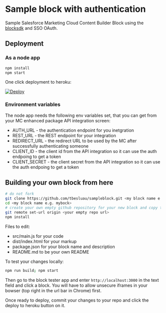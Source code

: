 # Sample block with authentication
Sample Salesforce Marketing Cloud Content Builder Block using the [blocksdk](https://github.com/salesforce-marketingcloud/blocksdk) and SSO OAuth.

## Deployment

### As a node app

```bash
npm install
npm start
```
One click deployment to heroku:

[![Deploy](https://www.herokucdn.com/deploy/button.svg)](https://heroku.com/deploy) 

### Environment variables

The node app needs the following env variables set, that you can get from your MC enhanced package API integration screen:

 * AUTH_URL - the authentication endpoint for you inetgration
 * REST_URL - the REST endpoint for your integration
 * REDIRECT_URL - the redirect URL to be used by the MC after successfully authenticating someone
 * CLIENT_ID - the client id from the API integration so it can use the auth endpoing to get a token 
 * CLIENT_SECRET - the client secret from the API integration so it can use the auth endpoing to get a token 

## Building your own block from here

```bash
# do not fork
git clone https://github.com/tbesluau/sampleblock.git <my block name e.g. myblock>
cd <my block name e.g. mybock>
# create your own empty github repository for your new block and copy the clone url for it
git remote set-url origin <your empty repo url>
npm install
```

Files to edit:

 * src/main.js for your code
 * dist/index.html for your markup
 * package.json for your block name and description
 * README.md to be your own README
 
To test your changes locally:

```bash
npm run build; npm start
```

Then go to the block tester app and enter `http://localhost:3000` in the text field and click a block. You will have to allow unsecure iframes in your bowser (top right in the url bar in Chrome) first.

Once ready to deploy, commit your changes to your repo and click the deploy to heroku button on it.
